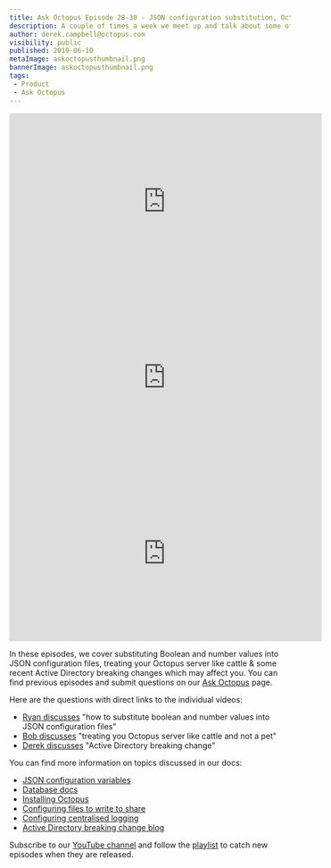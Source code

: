 ```yaml
---
title: Ask Octopus Episode 28-30 - JSON configuration substitution, Octopus server as cattle & Active Directory breaking changes. 
description: A couple of times a week we meet up and talk about some of the most interesting questions we have gotten and how we went about solving them.
author: derek.campbell@octopus.com
visibility: public
published: 2019-06-10
metaImage: askoctopusthumbnail.png
bannerImage: askoctopusthumbnail.png
tags:
 - Product
 - Ask Octopus
---
```


<iframe width="560" height="315" src="https://www.youtube.com/embed/82AOIo_8zVo" frameborder="0" allowfullscreen></iframe>
<iframe width="560" height="315" src="https://www.youtube.com/embed/bYrNx_gypsE" frameborder="0" allowfullscreen></iframe>
<iframe width="560" height="315" src="https://www.youtube.com/embed/Jf_qm1katyo" frameborder="0" allowfullscreen></iframe>

In these episodes, we cover substituting Boolean and number values into JSON configuration files, treating your Octopus server like cattle & some recent Active Directory breaking changes which may affect you. You can find previous episodes and submit questions on our [Ask Octopus](https://hello.octopus.com/ask-octopus) page.

Here are the questions with direct links to the individual videos:

- [Ryan discusses](https://www.youtube.com/watch?v=82AOIo_8zVo) "how to substitute boolean and number values into JSON configuration files"
- [Bob discusses](https://www.youtube.com/watch?v=bYrNx_gypsE) "treating you Octopus server like cattle and not a pet"
- [Derek discusses](https://www.youtube.com/watch?v=Jf_qm1katyo) "Active Directory breaking change"

You can find more information on topics discussed in our docs:

- [JSON configuration variables](https://octopus.com/docs/deployment-process/configuration-features/json-configuration-variables-feature)
- [Database docs](https://octopus.com/docs/installation/sql-server-database)
- [Installing Octopus](https://www.youtube.com/watch?v=P_qUe4ZiqGM)
- [Configuring files to write to share](https://www.youtube.com/watch?v=1tXVA5pyuqQ)
- [Configuring centralised logging](https://www.youtube.com/watch?v=nXgcSlvA9j4)
- [Active Directory breaking change blog](https://octopus.com/blog/ad-breaking-change)

Subscribe to our [YouTube channel](https://www.youtube.com/channel/UCURDSDCwx9ZiCMcLdc8d6Uw?sub_confirmation=1) and follow the [playlist](https://www.youtube.com/playlist?list=PLAGskdGvlaw3-cd9rPiwhwfUo7kDGnOBh) to catch new episodes when they are released.